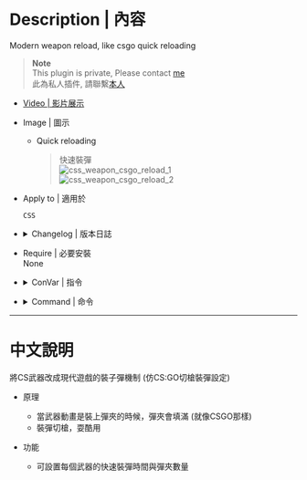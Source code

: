 # Description | 內容
Modern weapon reload, like csgo quick reloading

> __Note__ <br/>
This plugin is private, Please contact [me](https://github.com/fbef0102/Game-Private_Plugin#私人插件列表-private-plugins-list)<br/>
此為私人插件, 請聯繫[本人](https://github.com/fbef0102/Game-Private_Plugin#私人插件列表-private-plugins-list)

* [Video | 影片展示](https://youtu.be/8PmqsZRmtto)

* Image | 圖示
	* Quick reloading
        > 快速裝彈
        <br/>![css_weapon_csgo_reload_1](image/css_weapon_csgo_reload_1.gif)
        <br/>![css_weapon_csgo_reload_2](image/css_weapon_csgo_reload_2.gif)

* Apply to | 適用於
    ```
    CSS
    ```

* <details><summary>Changelog | 版本日誌</summary>

    * v1.0 (2023-3-6)
        * Initial Release
</details>

* Require | 必要安裝
<br/>None

* <details><summary>ConVar | 指令</summary>

    * cfg/sourcemod/css_weapon_csgo_reload.cfg
        ```php
        // 0=Plugin off, 1=Plugin on.
        css_weapon_csgo_reload_ak47_clip_max "30"

        // Reload time for AK-47 clip
        css_weapon_csgo_reload_ak47_clip_time "1.5"

        // 0=Off plugin, 1=On plugin
        css_weapon_csgo_reload_allow "1"

        // Reload time for AUG A1 clip
        css_weapon_csgo_reload_aug_clip_time "2.6"

        // AUG A1 clip
        css_weapon_csgo_reload_auh_clip_max "30"

        // AWP max clip
        css_weapon_csgo_reload_awp_clip_max "10"

        // Reload time for AWP clip
        css_weapon_csgo_reload_awp_clip_time "2.1"

        // Reload time for Desert Eagle clip
        css_weapon_csgo_reload_deagle_clip_time "1.4"

        // Desert Eagle max clip
        css_weapon_csgo_reload_eagle_clip_max "7"

        // Elite II max clip
        css_weapon_csgo_reload_elite_clip_max "30"

        // Reload time for Elite II clip
        css_weapon_csgo_reload_elite_clip_time "2.6"

        // FAMAS F1 clip
        css_weapon_csgo_reload_famas_clip_max "25"

        // Reload time for FAMAS F1 clip
        css_weapon_csgo_reload_famas_clip_time "1.5"

        // Five-Seven max clip
        css_weapon_csgo_reload_fiveseven_clip_max "20"

        // Reload time for Five-Seven clip
        css_weapon_csgo_reload_fiveseven_clip_time "2.1"

        // D3/AU-1 clip
        css_weapon_csgo_reload_g3gs1_clip_max "20"

        // Reload time for D3/AU-1 clip
        css_weapon_csgo_reload_g3gs1_clip_time "3.0"

        // Galil ARM max clip
        css_weapon_csgo_reload_galil_clip_max "35"

        // Reload time for Galil ARM clip
        css_weapon_csgo_reload_galil_clip_time "1.4"

        // Glock 19 max clip
        css_weapon_csgo_reload_glock_clip_max "20"

        // Reload time for Glock 19 clip
        css_weapon_csgo_reload_glock_clip_time "1.5"

        // M249 Machine Gun clip
        css_weapon_csgo_reload_m249_clip_max "100"

        // Reload time for M249 Machine Gun clip
        css_weapon_csgo_reload_m249_clip_time "4.6"

        // FAMAS M4A1 clip
        css_weapon_csgo_reload_m4a1_clip_max "30"

        // Reload time for M4A1 clip
        css_weapon_csgo_reload_m4a1_clip_time "1.7"

        // MAC-10 max clip
        css_weapon_csgo_reload_mac10_clip_max "30"

        // Reload time for MAC-10 clip
        css_weapon_csgo_reload_mac10_clip_time "1.9"

        // MP5 Navy max clip
        css_weapon_csgo_reload_mp5_clip_max "30"

        // Reload time for MP5 Navy clip
        css_weapon_csgo_reload_mp5_clip_time "1.6"

        // P228 max clip
        css_weapon_csgo_reload_p228_clip_max "13"

        // Reload time for P228 clip
        css_weapon_csgo_reload_p228_clip_time "1.7"

        // P90 max clip
        css_weapon_csgo_reload_p90_clip_max "50"

        // Reload time for P90 clip
        css_weapon_csgo_reload_p90_clip_time "2.1"

        // Scout max clip
        css_weapon_csgo_reload_scount_clip_max "10"

        // Reload time for Scout clip
        css_weapon_csgo_reload_scount_clip_time "1.4"

        // SG 550 SR max clip
        css_weapon_csgo_reload_sg550_clip_max "30"

        // Reload time for SG 550 SR clip
        css_weapon_csgo_reload_sg550_clip_time "2.2"

        // SG 552 max clip
        css_weapon_csgo_reload_sg552_clip_max "30"

        // Reload time for SG 552 clip
        css_weapon_csgo_reload_sg552_clip_time "1.45"

        // TMP max clip
        css_weapon_csgo_reload_tmp_clip_max "30"

        // Reload time for TMP clip
        css_weapon_csgo_reload_tmp_clip_time "1.3"

        // UMP45 max clip
        css_weapon_csgo_reload_ump45_clip_max "25"

        // Reload time for UMP45 clip
        css_weapon_csgo_reload_ump45_clip_time "2.0"

        // USP45 max clip
        css_weapon_csgo_reload_usp_clip_max "12"

        // Reload time for USP45 clip
        css_weapon_csgo_reload_usp_clip_time "1.5"
        ```
</details>

* <details><summary>Command | 命令</summary>
    
    None
</details>

- - - -
# 中文說明
將CS武器改成現代遊戲的裝子彈機制 (仿CS:GO切槍裝彈設定)

* 原理
    * 當武器動畫是裝上彈夾的時候，彈夾會填滿 (就像CSGO那樣)    
    * 裝彈切槍，耍酷用

* 功能
    * 可設置每個武器的快速裝彈時間與彈夾數量


